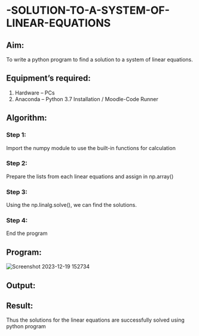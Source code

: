 # -SOLUTION-TO-A-SYSTEM-OF-LINEAR-EQUATIONS
## Aim:
To write a python program to find a solution to a system of linear equations.
## Equipment’s required:
1. 	Hardware – PCs
2. 	Anaconda – Python 3.7 Installation / Moodle-Code Runner
## Algorithm:
### Step 1: 
Import the numpy module to use the built-in functions for calculation
### Step 2: 
Prepare the lists from each linear equations and assign in np.array()
### Step 3: 
Using the np.linalg.solve(), we can find the solutions.
### Step 4: 
End the program
## Program:

![Screenshot 2023-12-19 152734](https://github.com/Reklies/-SOLUTION-TO-A-SYSTEM-OF-LINEAR-EQUATIONS/assets/147139232/838aed0c-d1cf-40b9-b767-be764904e4c8)

## Output:
## Result: 
Thus the solutions for the linear equations are successfully solved using python program

